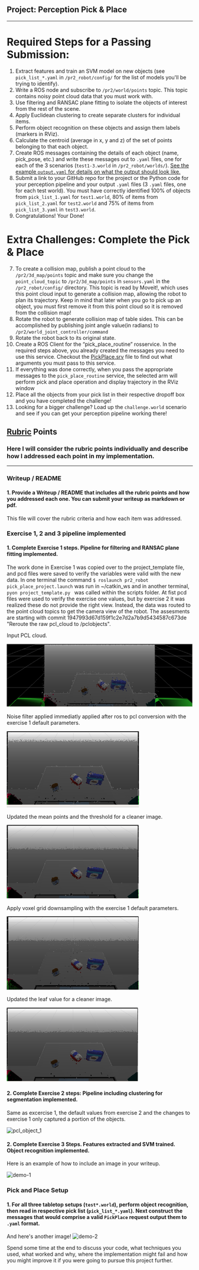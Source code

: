 ## Project: Perception Pick & Place

---


# Required Steps for a Passing Submission:
1. Extract features and train an SVM model on new objects (see `pick_list_*.yaml` in `/pr2_robot/config/` for the list of models you'll be trying to identify). 
2. Write a ROS node and subscribe to `/pr2/world/points` topic. This topic contains noisy point cloud data that you must work with.
3. Use filtering and RANSAC plane fitting to isolate the objects of interest from the rest of the scene.
4. Apply Euclidean clustering to create separate clusters for individual items.
5. Perform object recognition on these objects and assign them labels (markers in RViz).
6. Calculate the centroid (average in x, y and z) of the set of points belonging to that each object.
7. Create ROS messages containing the details of each object (name, pick_pose, etc.) and write these messages out to `.yaml` files, one for each of the 3 scenarios (`test1-3.world` in `/pr2_robot/worlds/`).  [See the example `output.yaml` for details on what the output should look like.](https://github.com/udacity/RoboND-Perception-Project/blob/master/pr2_robot/config/output.yaml)  
8. Submit a link to your GitHub repo for the project or the Python code for your perception pipeline and your output `.yaml` files (3 `.yaml` files, one for each test world).  You must have correctly identified 100% of objects from `pick_list_1.yaml` for `test1.world`, 80% of items from `pick_list_2.yaml` for `test2.world` and 75% of items from `pick_list_3.yaml` in `test3.world`.
9. Congratulations!  Your Done!

# Extra Challenges: Complete the Pick & Place
7. To create a collision map, publish a point cloud to the `/pr2/3d_map/points` topic and make sure you change the `point_cloud_topic` to `/pr2/3d_map/points` in `sensors.yaml` in the `/pr2_robot/config/` directory. This topic is read by Moveit!, which uses this point cloud input to generate a collision map, allowing the robot to plan its trajectory.  Keep in mind that later when you go to pick up an object, you must first remove it from this point cloud so it is removed from the collision map!
8. Rotate the robot to generate collision map of table sides. This can be accomplished by publishing joint angle value(in radians) to `/pr2/world_joint_controller/command`
9. Rotate the robot back to its original state.
10. Create a ROS Client for the “pick_place_routine” rosservice.  In the required steps above, you already created the messages you need to use this service. Checkout the [PickPlace.srv](https://github.com/udacity/RoboND-Perception-Project/tree/master/pr2_robot/srv) file to find out what arguments you must pass to this service.
11. If everything was done correctly, when you pass the appropriate messages to the `pick_place_routine` service, the selected arm will perform pick and place operation and display trajectory in the RViz window
12. Place all the objects from your pick list in their respective dropoff box and you have completed the challenge!
13. Looking for a bigger challenge?  Load up the `challenge.world` scenario and see if you can get your perception pipeline working there!

## [Rubric](https://review.udacity.com/#!/rubrics/1067/view) Points
### Here I will consider the rubric points individually and describe how I addressed each point in my implementation.  

---
### Writeup / README

#### 1. Provide a Writeup / README that includes all the rubric points and how you addressed each one.  You can submit your writeup as markdown or pdf.  

This file will cover the rubric criteria and how each item was addressed. 

### Exercise 1, 2 and 3 pipeline implemented
#### 1. Complete Exercise 1 steps. Pipeline for filtering and RANSAC plane fitting implemented.

The work done in Exercise 1 was copied over to the project_template file, and pcd files were saved to verify the variables were valid with the new data. In one terminal the command ```$ roslaunch pr2_robot pick_place_project.launch``` was run in ~/catkin_ws and in another terminal, ```pyon project_template.py ``` was called within the scripts folder. At fist pcd files were used to verify the exercise one values, but by exercise 2 it was realized these do not provide the right view. Instead, the data was routed to the point cloud topics to get the camera view of the robot. The assesments are starting with commit 1947993d67d159f1c2e7d2a7b9d5434587c673de "Reroute the raw pcl_cloud to /pclobjects".

Input PCL cloud.

![pcl_cloud](https://github.com/leberhard10/RoboND-Perception-Project/blob/master/images/pcl_cloud.PNG)

Noise filter applied immediatly applied after ros to pcl conversion with the exercise 1 default parameters.

![noise_filter_d](https://github.com/leberhard10/RoboND-Perception-Project/blob/master/images/noise_filter_defaults.PNG)

Updated the mean points and the threshold for a cleaner image.

![noise_filter_1](https://github.com/leberhard10/RoboND-Perception-Project/blob/master/images/noise_filter_1.PNG)

Apply voxel grid downsampling with the exercise 1 default parameters.

![vox_filter_d](https://github.com/leberhard10/RoboND-Perception-Project/blob/master/images/vox_filter_defaults.PNG)

Updated the leaf value for a cleaner image.

![vox_filter_1](https://github.com/leberhard10/RoboND-Perception-Project/blob/master/images/vox_filter_1.PNG)

#### 2. Complete Exercise 2 steps: Pipeline including clustering for segmentation implemented.  

Same as excercise 1, the default values from exercise 2 and the changes to exercise 1 only captured a portion of the objects.

![pcl_object_1]()



#### 2. Complete Exercise 3 Steps.  Features extracted and SVM trained.  Object recognition implemented.
Here is an example of how to include an image in your writeup.

![demo-1](https://user-images.githubusercontent.com/20687560/28748231-46b5b912-7467-11e7-8778-3095172b7b19.png)

### Pick and Place Setup

#### 1. For all three tabletop setups (`test*.world`), perform object recognition, then read in respective pick list (`pick_list_*.yaml`). Next construct the messages that would comprise a valid `PickPlace` request output them to `.yaml` format.

And here's another image! 
![demo-2](https://user-images.githubusercontent.com/20687560/28748286-9f65680e-7468-11e7-83dc-f1a32380b89c.png)

Spend some time at the end to discuss your code, what techniques you used, what worked and why, where the implementation might fail and how you might improve it if you were going to pursue this project further.  



